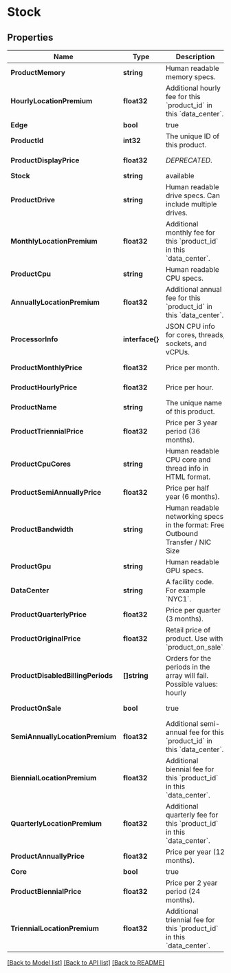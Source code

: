 # Stock

## Properties
Name | Type | Description | Notes
------------ | ------------- | ------------- | -------------
**ProductMemory** | **string** | Human readable memory specs. | [optional] [default to null]
**HourlyLocationPremium** | **float32** | Additional hourly fee for this &#x60;product_id&#x60; in this &#x60;data_center&#x60;. | [optional] [default to null]
**Edge** | **bool** | true|false if edge site. | [optional] [default to null]
**ProductId** | **int32** | The unique ID of this product. | [optional] [default to null]
**ProductDisplayPrice** | **float32** | *DEPRECATED*. | [optional] [default to null]
**Stock** | **string** | available|limited|unavailable. Limited denotes minimal stock. | [optional] [default to null]
**ProductDrive** | **string** | Human readable drive specs. Can include multiple drives. | [optional] [default to null]
**MonthlyLocationPremium** | **float32** | Additional monthly fee for this &#x60;product_id&#x60; in this &#x60;data_center&#x60;. | [optional] [default to null]
**ProductCpu** | **string** | Human readable CPU specs. | [optional] [default to null]
**AnnuallyLocationPremium** | **float32** | Additional annual fee for this &#x60;product_id&#x60; in this &#x60;data_center&#x60;. | [optional] [default to null]
**ProcessorInfo** | **interface{}** | JSON CPU info for cores, threads, sockets, and vCPUs. | [optional] [default to null]
**ProductMonthlyPrice** | **float32** | Price per month. | [optional] [default to null]
**ProductHourlyPrice** | **float32** | Price per hour. | [optional] [default to null]
**ProductName** | **string** | The unique name of this product. | [optional] [default to null]
**ProductTriennialPrice** | **float32** | Price per 3 year period (36 months). | [optional] [default to null]
**ProductCpuCores** | **string** | Human readable CPU core and thread info in HTML format. | [optional] [default to null]
**ProductSemiAnnuallyPrice** | **float32** | Price per half year (6 months). | [optional] [default to null]
**ProductBandwidth** | **string** | Human readable networking specs in the format: Free Outbound Transfer / NIC Size | [optional] [default to null]
**ProductGpu** | **string** | Human readable GPU specs. | [optional] [default to null]
**DataCenter** | **string** | A facility code. For example &#x60;NYC1&#x60;. | [optional] [default to null]
**ProductQuarterlyPrice** | **float32** | Price per quarter (3 months). | [optional] [default to null]
**ProductOriginalPrice** | **float32** | Retail price of product. Use with &#x60;product_on_sale&#x60;. | [optional] [default to null]
**ProductDisabledBillingPeriods** | **[]string** | Orders for the periods in the array will fail. Possible values: hourly|monthly|quarterly|semi-annually|biennial|triennial | [optional] [default to null]
**ProductOnSale** | **bool** | true|false. Use with &#x60;product_original_price&#x60;. | [optional] [default to null]
**SemiAnnuallyLocationPremium** | **float32** | Additional semi-annual fee for this &#x60;product_id&#x60; in this &#x60;data_center&#x60;. | [optional] [default to null]
**BiennialLocationPremium** | **float32** | Additional biennial fee for this &#x60;product_id&#x60; in this &#x60;data_center&#x60;. | [optional] [default to null]
**QuarterlyLocationPremium** | **float32** | Additional quarterly fee for this &#x60;product_id&#x60; in this &#x60;data_center&#x60;. | [optional] [default to null]
**ProductAnnuallyPrice** | **float32** | Price per year (12 months). | [optional] [default to null]
**Core** | **bool** | true|false if core site. | [optional] [default to null]
**ProductBiennialPrice** | **float32** | Price per 2 year period (24 months). | [optional] [default to null]
**TriennialLocationPremium** | **float32** | Additional triennial fee for this &#x60;product_id&#x60; in this &#x60;data_center&#x60;. | [optional] [default to null]

[[Back to Model list]](../README.md#documentation-for-models) [[Back to API list]](../README.md#documentation-for-api-endpoints) [[Back to README]](../README.md)


